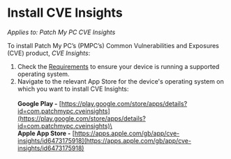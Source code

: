 # Install CVE Insights

_Applies to: Patch My PC CVE Insights_

To install Patch My PC’s (PMPC’s) Common Vulnerabilities and Exposures (CVE) product, _CVE Insights_:

1. Check the [Requirements](cve-insights-requirements.md) to ensure your device is running a supported operating system.
2. Navigate to the relevant App Store for the device's operating system on which you want to install CVE Insights:\
   \
   **Google Play -** [https://play.google.com/store/apps/details?id=com.patchmypc.cveinsights](https://play.google.com/store/apps/details?id=com.patchmypc.cveinsights)\
   \
   **Apple App Store -** [https://apps.apple.com/gb/app/cve-insights/id6473175918](https://apps.apple.com/gb/app/cve-insights/id6473175918)